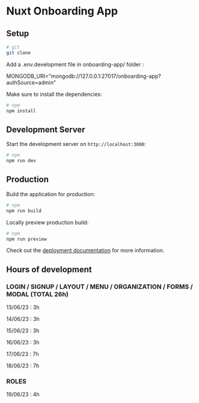 # Nuxt Onboarding App

## Setup

```bash
# git
git clone
```

Add a .env.development file in onboarding-app/ folder :

MONGODB_URI="mongodb://127.0.0.1:27017/onboarding-app?authSource=admin"

Make sure to install the dependencies:

```bash
# npm
npm install
```

## Development Server

Start the development server on `http://localhost:3000`:

```bash
# npm
npm run dev
```

## Production

Build the application for production:

```bash
# npm
npm run build
```

Locally preview production build:

```bash
# npm
npm run preview
```

Check out the [deployment documentation](https://nuxt.com/docs/getting-started/deployment) for more information.


## Hours of development

### LOGIN / SIGNUP / LAYOUT / MENU / ORGANIZATION / FORMS / MODAL (TOTAL 26h)

13/06/23 : 3h

14/06/23 : 3h

15/06/23 : 3h

16/06/23 : 3h

17/06/23 : 7h

18/06/23 : 7h

### ROLES 

19/06/23 : 4h